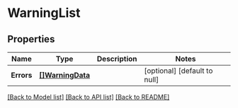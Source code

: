 # WarningList

## Properties
Name | Type | Description | Notes
------------ | ------------- | ------------- | -------------
**Errors** | [**[]WarningData**](WarningData.md) |  | [optional] [default to null]

[[Back to Model list]](../README.md#documentation-for-models) [[Back to API list]](../README.md#documentation-for-api-endpoints) [[Back to README]](../README.md)


